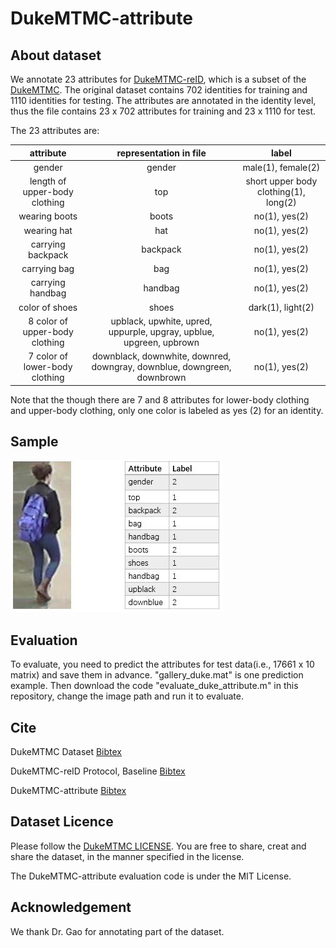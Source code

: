 # DukeMTMC-attribute

## About dataset

We annotate 23 attributes for [DukeMTMC-reID](https://github.com/layumi/DukeMTMC-reID_evaluation), 
which  is a subset of the [DukeMTMC](http://vision.cs.duke.edu/DukeMTMC/). 
The original dataset contains 702 identities for training and 1110 identities for testing. 
The attributes are annotated in the identity level, thus the file contains 23 x 702 attributes for training and 23 x 1110 for test.


The 23 attributes are: 

| attribute | representation in file | label |
| :----: | :----: | :----: |
| gender | gender | male(1), female(2) |
| length of upper-body clothing | top | short upper body clothing(1), long(2)    |
| wearing boots| boots| no(1), yes(2)    |
| wearing hat| hat | no(1), yes(2) |
| carrying backpack| backpack | no(1), yes(2) |
| carrying bag| bag | no(1), yes(2) |
| carrying handbag| handbag | no(1), yes(2) |
| color of shoes| shoes | dark(1), light(2) |
| 8 color of upper-body clothing| upblack, upwhite, upred, uppurple, upgray, upblue, upgreen, upbrown | no(1), yes(2) |
| 7 color of lower-body clothing| downblack, downwhite, downred, downgray, downblue, downgreen, downbrown | no(1), yes(2) |

Note that the though there are 7 and 8 attributes for lower-body clothing and upper-body clothing, only one color is labeled as yes (2) for an identity.
 
## Sample

![](sample_image.jpg)

## Evaluation
To evaluate, you need to predict the attributes for test data(i.e., 17661 x 10 matrix) and save them in advance. "gallery_duke.mat" is one prediction example. Then download the code "evaluate_duke_attribute.m" in this repository, change the image path and run it to evaluate.


## Cite

DukeMTMC Dataset [Bibtex](https://raw.githubusercontent.com/vana77/DukeMTMC-attribute/master/citation_dataset.txt)

DukeMTMC-reID Protocol, Baseline [Bibtex](https://raw.githubusercontent.com/vana77/DukeMTMC-attribute/master/citation_protocol.txt)

DukeMTMC-attribute [Bibtex](https://raw.githubusercontent.com/vana77/DukeMTMC-attribute/master/citation_attribute.txt)

## Dataset Licence

Please follow the [DukeMTMC LICENSE](https://github.com/vana77/DukeMTMC-attribute/blob/master/DukeMTMC_LICENSE.txt). You are free to share, creat and share the dataset, in the manner specified in the license.

The DukeMTMC-attribute evaluation code is under the MIT License.

## Acknowledgement

We thank Dr. Gao for annotating part of the dataset.
